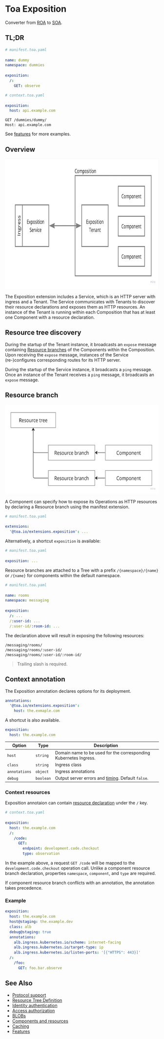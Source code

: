 # Toa Exposition

Converter from [ROA](https://en.wikipedia.org/wiki/Resource-oriented_architecture)
to [SOA](https://en.wikipedia.org/wiki/Service-oriented_architecture).

## TL;DR

```yaml
# manifest.toa.yaml

name: dummy
namespace: dummies

exposition:
  /:
    GET: observe
```

```yaml
# context.toa.yaml

exposition:
  host: api.example.com
```

```http
GET /dummies/dummy/
Host: api.example.com
```

See [features](features) for more examples.

## Overview

<a href="https://miro.com/app/board/uXjVOoy0ImU=/?moveToWidget=3458764555658883997&cot=14">
    <picture>
        <source media="(prefers-color-scheme: dark)" srcset="./documentation/.assets/overview-dark.jpg">
        <img alt="Exposition" width="800" height="427" src="./documentation/.assets/overview-light.jpg">
    </picture>
</a>

The Exposition extension includes a Service, which is an HTTP server with ingress and a Tenant.
The Service communicates with Tenants to discover their resource declarations and exposes them as
HTTP resources.
An instance of the Tenant is running within each Composition that has at least one Component with a
resource
declaration.

## Resource tree discovery

During the startup of the Tenant instance, it broadcasts an `expose` message
containing [Resource branches](#resource-branch)
of the Components within the Composition. Upon receiving the `expose` message, instances of the
Service (re-)configures
corresponding routes for its HTTP server.

During the startup of the Service instance, it broadcasts a `ping` message. Once an instance of the
Tenant receives
a `ping` message, it broadcasts an `expose` message.

## Resource branch

<a href="">
  <picture>
    <source media="(prefers-color-scheme: dark)" srcset="documentation/.assets/rtd-dark.jpg">
    <img alt="IA3" width="600" height="293" src="documentation/.assets/rtd-light.jpg">
  </picture>
</a>

A Component can specify how to expose its Operations as HTTP resources by declaring a Resource
branch using the manifest extension.

```yaml
# manifest.toa.yaml

extensions:
  '@toa.io/extensions.exposition': ...
```

Alternatively, a shortcut `exposition` is available:

```yaml
# manifest.toa.yaml

exposition: ...
```

Resource branches are attached to a Tree with a prefix `/{namespace}/{name}` or `/{name}` for
components within the default namespace.

```yaml
# manifest.toa.yaml

name: rooms
namespace: messaging

exposition:
  /: ...
  /:user-id: ...
  /:user-id/:room-id: ...
```

The declaration above will result in exposing the following resources:

```
/messaging/rooms/
/messaging/rooms/:user-id/
/messaging/rooms/:user-id/:room-id/
```

> Trailing slash is required.

## Context annotation

The Exposition annotation declares options for its deployment.

```yaml
annotations:
  '@toa.io/extensions.exposition':
    host: the.exmaple.com
```

A shortcut is also available.

```yaml
exposition:
  host: the.example.com
```

| Option        | Type      | Description                                                                                                                  |
|---------------|-----------|------------------------------------------------------------------------------------------------------------------------------|
| `host`        | `string`  | Domain name to be used for the corresponding Kubernetes Ingress.                                                             |
| `class`       | `string`  | Ingress class                                                                                                                |
| `annotations` | `object`  | Ingress annotations                                                                                                          |
| `debug`       | `boolean` | Output server errors and [timing](https://developer.mozilla.org/en-US/docs/Web/HTTP/Headers/Server-Timing). Default `false`. |

### Context resources

Exposition annotaion can contain [resource declaration](documentation/tree.md) under the `/` key.

```yaml
# context.toa.yaml

exposition:
  host: the.example.com
  /:
    /code:
      GET:
        endpoint: development.code.checkout
        type: observation
```

In the example above, a request `GET /code` will be mapped to the `development.code.checkout`
operation call.
Unlike a component resource branch declaration, properties `namespace`, `component`, and `type` are
required.

If component resource branch conflicts with an annotation, the annotation takes precedence.

### Example

```yaml
exposition:
  host: the.example.com
  host@staging: the.example.dev
  class: alb
  debug@staging: true
  annotations:
    alb.ingress.kubernetes.io/scheme: internet-facing
    alb.ingress.kubernetes.io/target-type: ip
    alb.ingress.kubernetes.io/listen-ports: '[{"HTTPS": 443}]'
  /:
    /foo:
      GET: foo.bar.observe
```

## See Also

- [Protocol support](documentation/protocol.md)
- [Resource Tree Definition](documentation/tree.md)
- [Identity authentication](documentation/identity.md)
- [Access authorization](documentation/access.md)
- [BLOBs](documentation/octets.md)
- [Components and resources](documentation/components.md)
- [Caching](documentation/cache.md)
- [Features](features)
